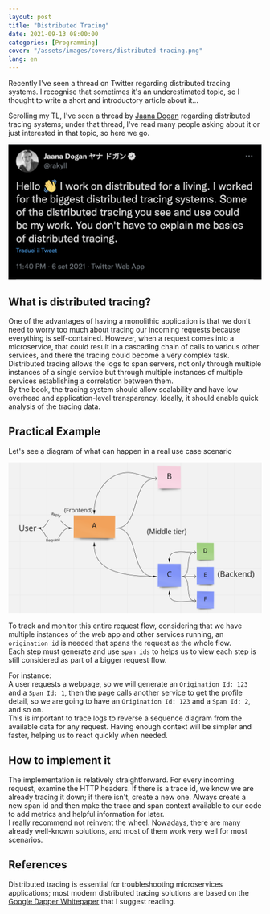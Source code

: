 ```yaml
---
layout: post
title: "Distributed Tracing"
date: 2021-09-13 08:00:00
categories: [Programming]
cover: "/assets/images/covers/distributed-tracing.png"
lang: en
---
```


Recently I've seen a thread on Twitter regarding distributed tracing systems. I recognise that sometimes it's an underestimated topic, so I thought to write a short and introductory article about it...


Scrolling my TL, I've seen a thread by [Jaana Dogan](https://twitter.com/rakyll) regarding distributed tracing systems; under that thread, I've read many people asking about it or just interested in that topic, so here we go.

![rakyll-thread](/assets/images/posts/rakyll-thread.png)

## What is distributed tracing?

One of the advantages of having a monolithic application is that we don't need to worry too much about tracing our incoming requests because everything is self-contained. However, when a request comes into a microservice, that could result in a cascading chain of calls to various other services, and there the tracing could become a very complex task.   
Distributed tracing allows the logs to span servers, not only through multiple instances of a single service but through multiple instances of multiple services establishing a correlation between them.    
By the book, the tracing system should allow scalability and have low overhead and application-level transparency. Ideally, it should enable quick analysis of the tracing data.

## Practical Example

Let's see a diagram of what can happen in a real use case scenario

![diagram](/assets/images/posts/distributed-tracing-diagram.png)

To track and monitor this entire request flow, considering that we have multiple instances of the web app and other services running, an `origination id` is needed that spans the request as the whole flow.   
Each step must generate and use `span ids` to helps us to view each step is still considered as part of a bigger request flow.

For instance:   
A user requests a webpage, so we will generate an `Origination Id: 123` and a `Span Id: 1`, then the page calls another service to get the profile detail, so we are going to have an `Origination Id: 123` and a `Span Id: 2`, and so on.   
This is important to trace logs to reverse a sequence diagram from the available data for any request. Having enough context will be simpler and faster, helping us to react quickly when needed.

## How to implement it

The implementation is relatively straightforward. For every incoming request, examine the HTTP headers. If there is a trace id, we know we are already tracing it down; if there isn't, create a new one. Always create a new span id and then make the trace and span context available to our code to add metrics and helpful information for later.   
I really recommend not reinvent the wheel. Nowadays, there are many already well-known solutions, and most of them work very well for most scenarios.

## References

Distributed tracing is essential for troubleshooting microservices applications; most modern distributed tracing solutions are based on the [Google Dapper Whitepaper](https://static.googleusercontent.com/media/research.google.com/en//pubs/archive/36356.pdf) that I suggest reading.
